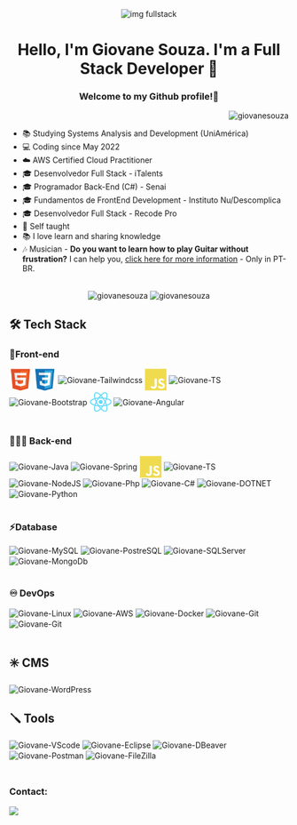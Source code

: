   <div align="center"> 
       <img alt="img fullstack" src="https://github.com/giovanesouza/giovanesouza/assets/108561182/2745cb5b-67b3-4589-91c0-4e2bfd56bc49" /> 
 </div>

<h1 align="center">Hello, I'm Giovane Souza. I'm a Full Stack Developer 🚀 </h1>
<h3 align="center">Welcome to my Github profile!👋</h3>
<p align="right"> <img src="https://komarev.com/ghpvc/?username=giovanesouza&label=Profile%20views&color=0e75b6&style=flat" alt="giovanesouza" /> </p>

- 📚 Studying Systems Analysis and Development (UniAmérica)
- 💻 Coding since May 2022
- ☁️ AWS Certified Cloud Practitioner
- 🎓  Desenvolvedor Full Stack - iTalents
- 🎓  Programador Back-End (C#) - Senai
- 🎓  Fundamentos de FrontEnd Development - Instituto Nu/Descomplica
- 🎓 Desenvolvedor Full Stack - Recode Pro
- 📖 Self taught
- 📚  I love learn and sharing knowledge 
- 🎶 Musician - **Do you want to learn how to play Guitar without frustration?** I can help you, <a href="https://violaosemfrustracao.com.br/" target="_blank">click here for more information</a> - Only in PT-BR.

<!--
##
<h3> Conheça alguns dos meus projetos: </h3>

<p><a href="https://giovanesouza.github.io/portfolio/" target="_blank"> Portfólio </a>(Site) </p>
-->

##

 <div align="center" style="width: 100%; display: inline_block;">

   <img align="center" height="180em"  src="https://github-readme-stats.vercel.app/api/top-langs?username=giovanesouza&show_icons=true&include_all_commits=true&theme=dark&layout=compact&locale=en" alt="giovanesouza" />

   <img align="center" height="180em"  src="https://github-readme-stats.vercel.app/api?username=giovanesouza&show_icons=true&include_all_commits=true&theme=dark&locale=en" alt="giovanesouza" />
   
   <!--
   <img align="center" height="180em" width="45%" src="https://github-readme-streak-stats.herokuapp.com/?user=giovanesouza&theme=dark" alt="giovanesouza" /> 
  -->
</div>

##

## 🛠 Tech Stack

### 🎨Front-end

<div style="display: inline_block">
  <img align="center" alt="Giovane-HTML" height="40" width="40" src="https://raw.githubusercontent.com/devicons/devicon/master/icons/html5/html5-original.svg" />
  <img align="center" alt="Giovane-CSS" height="40" width="40" src="https://raw.githubusercontent.com/devicons/devicon/master/icons/css3/css3-original.svg" />
   <img align="center" alt="Giovane-Tailwindcss" height="40" width="40" src="https://cdn.jsdelivr.net/gh/devicons/devicon@latest/icons/tailwindcss/tailwindcss-original.svg" />
  <img align="center" alt="Giovane-JS" height="40" width="40" src="https://raw.githubusercontent.com/devicons/devicon/master/icons/javascript/javascript-plain.svg" />
 <img align="center" alt="Giovane-TS" height="40" width="40" src="https://cdn.jsdelivr.net/gh/devicons/devicon/icons/typescript/typescript-original.svg" />
   <img align="center" alt="Giovane-Bootstrap" height="40" width="40" src="https://cdn.jsdelivr.net/gh/devicons/devicon/icons/bootstrap/bootstrap-original.svg" />
  <img align="center" alt="Giovane-ReactJS" height="40" width="40" src="https://raw.githubusercontent.com/devicons/devicon/master/icons/react/react-original.svg" />
   <img align="center" alt="Giovane-Angular" height="40" width="40" src="https://cdn.jsdelivr.net/gh/devicons/devicon/icons/angularjs/angularjs-original.svg" />
 </div>

 <br/>
 
### 🧑🏽‍💻 Back-end

<div style="display: inline_block">

<img align="center" alt="Giovane-Java" height="40" width="40" src="https://cdn.jsdelivr.net/gh/devicons/devicon/icons/java/java-original.svg" />
    <img align="center" alt="Giovane-Spring" height="40" width="40" src="https://cdn.jsdelivr.net/gh/devicons/devicon/icons/spring/spring-original-wordmark.svg" />
    <img align="center" alt="Giovane-JS" height="40" width="40" src="https://raw.githubusercontent.com/devicons/devicon/master/icons/javascript/javascript-plain.svg" />
     <img align="center" alt="Giovane-TS" height="40" width="40" src="https://cdn.jsdelivr.net/gh/devicons/devicon/icons/typescript/typescript-original.svg">
     <img align="center" alt="Giovane-NodeJS" height="40" width="40" src="https://cdn.jsdelivr.net/gh/devicons/devicon/icons/nodejs/nodejs-original.svg" />
    <img align="center" alt="Giovane-Php" height="40" width="40" src="https://cdn.jsdelivr.net/gh/devicons/devicon/icons/php/php-original.svg" />
    <img align="center" alt="Giovane-C#" height="40" width="40" src="https://cdn.jsdelivr.net/gh/devicons/devicon/icons/csharp/csharp-original.svg" /> 
    <img align="center" alt="Giovane-DOTNET" height="40" width="40" src="https://cdn.jsdelivr.net/gh/devicons/devicon@latest/icons/dotnetcore/dotnetcore-original.svg" /> 
    <img align="center" alt="Giovane-Python" height="40" width="40" src="https://cdn.jsdelivr.net/gh/devicons/devicon/icons/python/python-original.svg" />
 </div>

<br/>

### ⚡Database

<div style="display: inline_block">
      <img align="center" alt="Giovane-MySQL" height="50" width="50" src="https://cdn.jsdelivr.net/gh/devicons/devicon/icons/mysql/mysql-original-wordmark.svg" />
     <img align="center" alt="Giovane-PostreSQL" height="50" width="50" src="https://cdn.jsdelivr.net/gh/devicons/devicon/icons/postgresql/postgresql-original-wordmark.svg" />
     <img align="center" alt="Giovane-SQLServer" height="50" width="50" src="https://cdn.jsdelivr.net/gh/devicons/devicon/icons/microsoftsqlserver/microsoftsqlserver-original-wordmark.svg" />
      <img align="center" alt="Giovane-MongoDb" height="50" width="50" src="https://cdn.jsdelivr.net/gh/devicons/devicon/icons/mongodb/mongodb-plain-wordmark.svg" />

   </div>

<br/>

### ♾️ DevOps

<div style="display: inline_block">
     <img align="center" alt="Giovane-Linux" height="40" width="40" src="https://cdn.jsdelivr.net/gh/devicons/devicon/icons/linux/linux-original.svg" /> 
     <img align="center" alt="Giovane-AWS" height="60" width="60" src="https://cdn.jsdelivr.net/gh/devicons/devicon@latest/icons/amazonwebservices/amazonwebservices-original-wordmark.svg" />
     <img align="center" alt="Giovane-Docker" height="60" width="60" src="https://cdn.jsdelivr.net/gh/devicons/devicon/icons/docker/docker-original.svg" /> 
     <img align="center" alt="Giovane-Git" height="40" width="40" src="https://cdn.jsdelivr.net/gh/devicons/devicon/icons/git/git-original.svg" /> 
     <img align="center" alt="Giovane-Git" height="40" width="40" src="https://cdn.jsdelivr.net/gh/devicons/devicon/icons/github/github-original.svg" /> 
</div>

<br/>

## ✳️ CMS
   <img align="center" alt="Giovane-WordPress" height="40" width="40" src="https://cdn.jsdelivr.net/gh/devicons/devicon/icons/wordpress/wordpress-original.svg" />
<br/>

  ## 🪛 Tools
<div style="display: inline_block">
  <img align="center" alt="Giovane-VScode" height="40" width="40" src="https://cdn.jsdelivr.net/gh/devicons/devicon/icons/vscode/vscode-original.svg" />
  <img align="center" alt="Giovane-Eclipse" height="40" width="40" src="https://cdn.jsdelivr.net/gh/devicons/devicon@latest/icons/eclipse/eclipse-original.svg" />
  <img align="center" alt="Giovane-DBeaver" height="40" width="40" src="https://github.com/giovanesouza/giovanesouza/assets/108561182/3cf785d5-9e4a-4257-adf9-ff51442132b2" />
  <img align="center" alt="Giovane-Postman" height="40" width="40" src="https://www.svgrepo.com/show/354202/postman-icon.svg" /> 
  <img align="center" alt="Giovane-FileZilla" height="40" width="40" src="https://cdn.jsdelivr.net/gh/devicons/devicon@latest/icons/filezilla/filezilla-plain.svg" /> 
</div>

 <br/>
 
 ##

  <h3> Contact: </h3>
  <a href="https://www.linkedin.com/in/developergiovanesouza/" target="_blank">
   <img src="https://img.shields.io/badge/-LinkedIn-%230077B5?style=for-the-badge&logo=linkedin&logoColor=white" target="_blank">
  </a> 
  
  <!--

SITE ÍCONES: https://devicon.dev/
SITE EMBLEMAS: https://dev.to/envoy_/150-badges-for-github-pnk
SITE EMOJIS: https://emojipedia.org/search/?q=bag

DOC STATS GITHUB: https://github.com/anuraghazra/github-readme-stats?tab=readme-ov-file

## = Linha ("hr")

=====
<p align="left"> <a href="https://github.com/ryo-ma/github -profile-trophy"><img src="https://github-profile-trophy.vercel.app/?username=giovanesouza" alt="giovanesouza" /></a> </p>


<img height="180em" width="45%" src="https://github-readme-stats.vercel.app/api?username=giovanesouza&show_icons=true&locale=en" alt="giovanesouza" />

<img height="180em" width="45%" src="https://github-readme-stats.vercel.app/api/top-langs?username=giovanesouza&show_icons=true&locale=en&layout=compact" alt="giovanesouza" />

<p><img align="center" src="https://github-readme-streak-stats.herokuapp.com/?user=giovanesouza&" alt="giovanesouza" /></p>

-->
